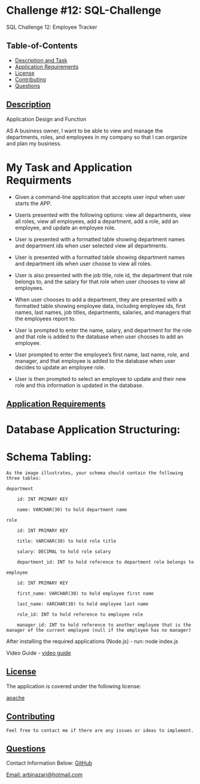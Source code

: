# Challenge #12:  SQL-Challenge

 SQL Challenge 12: Employee Tracker 

  ## Table-of-Contents
  * [Description and Task](#description)
  * [Application Requirements](#require)
  * [License](#license)   
  * [Contributing](#contributing)
  * [Questions](#questions)


## [Description](#table-of-contents)
 
 Application Design and Function

 AS A business owner, I want to be able to view and manage the departments, roles, and 
 employees in my company so that I can organize and plan my business.

 # My Task and Application Requirments

   - Given a command-line application that accepts user input when user starts the APP. 

   - Useris presented with the following options: view all departments, view all roles, view all employees, 
     add a department, add a role, add an employee, and update an employee role.

   - User is presented with a formatted table showing department names and department ids when user selected view 
     all departments.

   - User is presented with a formatted table showing department names and department ids when user choose to view all roles.

   - User is also presented with the job title, role id, the department that role belongs to, and the 
     salary for that role when user chooses to view all employees.

   - When user chooses to add a department, they are presented with a formatted table showing employee data, including 
     employee ids, first names, last names, job titles, departments, salaries, and managers that the employees report to.
   
   - User is  prompted to enter the name, salary, and department for the role and that role is added to the database when user
      chooses to add an employee.

   - User prompted to enter the employee’s first name, last name, role, and manager, and that employee is added to the database
     when user decides to update an employee role.

   - User is then prompted to select an employee to update and their new role and this information is updated in the database.


   ## [Application Requirements](#require)

   # Database Application Structuring:


   # Schema Tabling:

    As the image illustrates, your schema should contain the following three tables:

    department

        id: INT PRIMARY KEY

        name: VARCHAR(30) to hold department name

    role

        id: INT PRIMARY KEY

        title: VARCHAR(30) to hold role title

        salary: DECIMAL to hold role salary

        department_id: INT to hold reference to department role belongs to

    employee

        id: INT PRIMARY KEY

        first_name: VARCHAR(30) to hold employee first name

        last_name: VARCHAR(30) to hold employee last name

        role_id: INT to hold reference to employee role

        manager_id: INT to hold reference to another employee that is the manager of the current employee (null if the employee has no manager)


After installing the required applications (Node.js) - run: node index.js
 
   Video Guide - [video guide](https://www.awesomescreenshot.com/video/7497518?key=39b1b50897de8d6ae47e34774bafb4f6)
  
  ## [License](#table-of-contents)
  The application is covered under the following license:
  
  [apache](https://choosealicense.com/licenses/apache)
    
    
  ## [Contributing](#table-of-contents)
  
    Feel free to contact me if there are any issues or ideas to implement.
    
  ## [Questions](#table-of-contents)
  Contact Information Below:
  [GitHub](https://github.com/arbinazari)

  [Email: arbinazari@hotmail.com](mailto:arbinazari@hotmail.com)